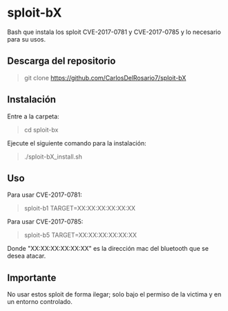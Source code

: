 # sploit-bX
Bash que instala los sploit CVE-2017-0781 y CVE-2017-0785 y lo necesario para su usos.

## Descarga del repositorio

> git clone https://github.com/CarlosDelRosario7/sploit-bX

## Instalación

Entre a la carpeta:

> cd sploit-bx

Ejecute el siguiente comando para la instalación:

> ./sploit-bX_install.sh

## Uso

Para usar CVE-2017-0781:

> sploit-b1 TARGET=XX:XX:XX:XX:XX:XX

Para usar CVE-2017-0785:

> sploit-b5 TARGET=XX:XX:XX:XX:XX:XX

Donde "XX:XX:XX:XX:XX:XX" es la dirección mac del bluetooth que se desea atacar.

## Importante
No usar estos sploit de forma ilegar; solo bajo el permiso de la victima y en un entorno controlado.
